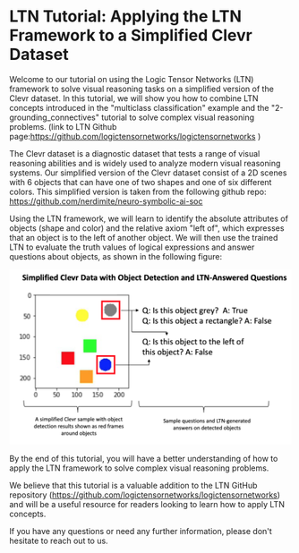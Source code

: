 # LTN Tutorial: Applying the LTN Framework to a Simplified Clevr Dataset

Welcome to our tutorial on using the Logic Tensor Networks (LTN) framework to solve visual reasoning tasks on a simplified version of the Clevr dataset. In this tutorial, we will show you how to combine LTN concepts introduced in the "multiclass classification" example and the "2-grounding_connectives" tutorial to solve complex visual reasoning problems. (link to LTN Github page:https://github.com/logictensornetworks/logictensornetworks )

The Clevr dataset is a diagnostic dataset that tests a range of visual reasoning abilities and is widely used to analyze modern visual reasoning systems. Our simplified version of the Clevr dataset consist of a 2D scenes with 6 objects that can have one of two shapes and one of six different colors. This simplified version is taken from the following github repo:  https://github.com/nerdimite/neuro-symbolic-ai-soc

Using the LTN framework, we will learn to identify the absolute attributes of objects (shape and color) and the relative axiom "left of", which expresses that an object is to the left of another object. We will then use the trained LTN to evaluate the truth values of logical expressions and answer questions about objects, as shown in the following figure:

![alt text](https://github.com/JohannaOttb00782280/Tutorial_LTN_Clevr_like/blob/main/Figure%202%20Simplified%20Clevr%20Detector%20and%20LTN.png)

By the end of this tutorial, you will have a better understanding of how to apply the LTN framework to solve complex visual reasoning problems.

We believe that this tutorial is a valuable addition to the LTN GitHub repository (https://github.com/logictensornetworks/logictensornetworks) and will be a useful resource for readers looking to learn how to apply LTN concepts.

If you have any questions or need any further information, please don't hesitate to reach out to us.
